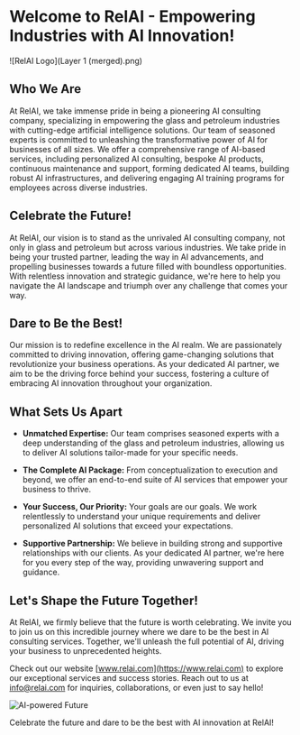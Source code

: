 # Welcome to RelAI - Empowering Industries with AI Innovation!

![RelAI Logo](Layer 1 (merged).png)

## Who We Are

At RelAI, we take immense pride in being a pioneering AI consulting company, specializing in empowering the glass and petroleum industries with cutting-edge artificial intelligence solutions. Our team of seasoned experts is committed to unleashing the transformative power of AI for businesses of all sizes. We offer a comprehensive range of AI-based services, including personalized AI consulting, bespoke AI products, continuous maintenance and support, forming dedicated AI teams, building robust AI infrastructures, and delivering engaging AI training programs for employees across diverse industries.

## Celebrate the Future!

At RelAI, our vision is to stand as the unrivaled AI consulting company, not only in glass and petroleum but across various industries. We take pride in being your trusted partner, leading the way in AI advancements, and propelling businesses towards a future filled with boundless opportunities. With relentless innovation and strategic guidance, we're here to help you navigate the AI landscape and triumph over any challenge that comes your way.

## Dare to Be the Best!

Our mission is to redefine excellence in the AI realm. We are passionately committed to driving innovation, offering game-changing solutions that revolutionize your business operations. As your dedicated AI partner, we aim to be the driving force behind your success, fostering a culture of embracing AI innovation throughout your organization.

## What Sets Us Apart

- **Unmatched Expertise:** Our team comprises seasoned experts with a deep understanding of the glass and petroleum industries, allowing us to deliver AI solutions tailor-made for your specific needs.

- **The Complete AI Package:** From conceptualization to execution and beyond, we offer an end-to-end suite of AI services that empower your business to thrive.

- **Your Success, Our Priority:** Your goals are our goals. We work relentlessly to understand your unique requirements and deliver personalized AI solutions that exceed your expectations.

- **Supportive Partnership:** We believe in building strong and supportive relationships with our clients. As your dedicated AI partner, we're here for you every step of the way, providing unwavering support and guidance.

## Let's Shape the Future Together!

At RelAI, we firmly believe that the future is worth celebrating. We invite you to join us on this incredible journey where we dare to be the best in AI consulting services. Together, we'll unleash the full potential of AI, driving your business to unprecedented heights.

Check out our website [www.relai.com](https://www.relai.com) to explore our exceptional services and success stories. Reach out to us at [info@relai.com](mailto:info@relai.com) for inquiries, collaborations, or even just to say hello!

![AI-powered Future](https://your-image-url.com)

Celebrate the future and dare to be the best with AI innovation at RelAI!
